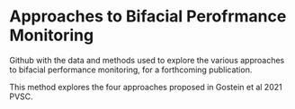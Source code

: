 
# Approaches to Bifacial Perofrmance Monitoring
Github with the data and methods used to explore the various approaches to bifacial performance monitoring, for a forthcoming publication.

This method explores the four approaches proposed in Gostein et al 2021 PVSC.

